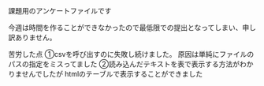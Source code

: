 課題用のアンケートファイルです

今週は時間を作ることができなかったので最低限での提出となってしまい、申し訳ありません。

苦労した点
①csvを呼び出すのに失敗し続けました。
原因は単純にファイルのパスの指定をミスってました
②読み込んだテキストを表で表示する方法がわかりませんでしたが
htmlのテーブルで表示することができました
